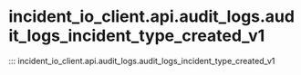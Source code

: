 # incident_io_client.api.audit_logs.audit_logs_incident_type_created_v1

::: incident_io_client.api.audit_logs.audit_logs_incident_type_created_v1